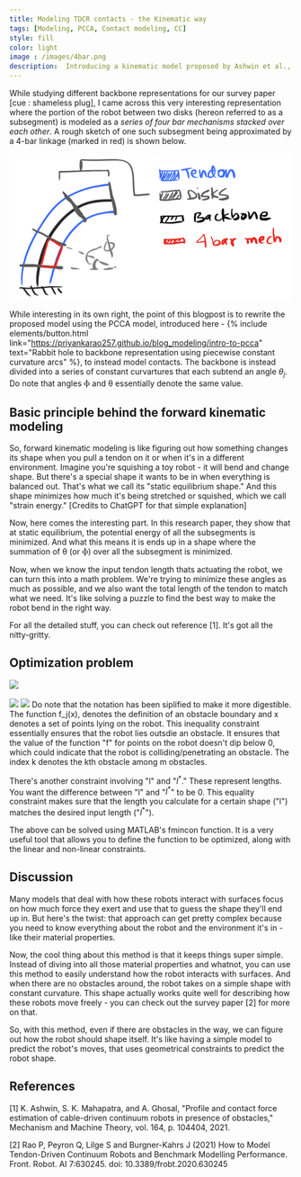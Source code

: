 ```yaml
---
title: Modeling TDCR contacts - the Kinematic way
tags: [Modeling, PCCA, Contact modeling, CC]
style: fill
color: light
image : /images/4bar.png
description:  Introducing a kinematic model proposed by Ashwin et al., 2021, rewritten the PCCA way
---
```


<script type="text/x-mathjax-config">
    MathJax.Hub.Config({
      tex2jax: {
        skipTags: ['script', 'noscript', 'style', 'textarea', 'pre'],
        inlineMath: [['$','$']]
      }
    });
  </script>
  <script src="https://cdnjs.cloudflare.com/ajax/libs/mathjax/2.7.7/latest.js?config=TeX-MML-AM_CHTML" type="text/javascript"></script> 

While studying different backbone representations for our survey paper [cue : shameless plug], I came across this very interesting representation where the portion of the robot between two disks (hereon referred to as a subsegment) is modeled as a _series of four bar mechanisms stacked over each other_. A rough sketch of one such subsegment being approximated by a 4-bar linkage (marked in red) is shown below.

<p class="text-center">
<img src="/images/4bar.png" width="500"  />
</p>

<!-- ![](/images/4bar.png)*Sketch of 4-bar linkage imposed on a TDCR* -->


While interesting in its own right, the point of this blogpost is to rewrite the proposed model using the PCCA model, introduced here - {% include elements/button.html link="https://priyankarao257.github.io/blog_modeling/intro-to-pcca" text="Rabbit hole to backbone representation using piecewise constant curvature arcs" %}, to instead model contacts. The backbone is instead divided into a series of constant curvartures that each subtend an angle $\theta_j$. Do note that angles Ⲫ and θ essentially denote the same value. 

## Basic principle behind the forward kinematic modeling

So, forward kinematic modeling is like figuring out how something changes its shape when you pull a tendon on it or when it's in a different environment. Imagine you're squishing a toy robot - it will bend and change shape. But there's a special shape it wants to be in when everything is balanced out. That's what we call its "static equilibrium shape." And this shape minimizes how much it's being stretched or squished, which we call "strain energy." [Credits to ChatGPT for that simple explanation]

Now, here comes the interesting part. In this research paper, they show that at static equilibrium, the potential energy of all the subsegments is minimized. And what this means it is ends up in a shape where the summation of θ (or Ⲫ) over all the subsegment is minimized. 


Now, when we know the input tendon length thats actuating the robot, we can turn this into a math problem. We're trying to minimize these angles as much as possible, and we also want the total length of the tendon to match what we need. It's like solving a puzzle to find the best way to make the robot bend in the right way.

For all the detailed stuff, you can check out reference [1]. It's got all the nitty-gritty.

## Optimization problem

![](https://latex.codecogs.com/svg.image?%5Cmin%7B%5Csum%5En_j%5Cmathbf%7B%5Ctheta_j%7D%7D%5E2%20)

![](https://latex.codecogs.com/svg.image?\mathbf{f_k}(\mathbf{X})\geq0,\forall&space;k\in[0,m])
![](https://latex.codecogs.com/svg.image?l-l^*=0)
Do note that the notation has been siplified to make it more digestible. The function f_j(x), denotes the definition of an obstacle boundary and x denotes a set of points lying on the robot. This inequality constraint essentially ensures that the robot lies outsdie an obstacle. It ensures that the value of the function "f" for points on the robot doesn't dip below 0, which could indicate that the robot is colliding/penetrating an obstacle. The index k denotes the kth obstacle among m obstacles.

There's another constraint involving "l" and "$l^{*}$." These represent lengths. You want the difference between "l" and "$l^*$" to be 0. This equality constraint makes sure that the length you calculate for a certain shape ("l") matches the desired input length ("$l^*$").

The above can be solved using MATLAB's fmincon function. It is a very useful tool that allows you to define the function to be optimized, along with the linear and non-linear constraints. 

## Discussion

Many models that deal with how these robots interact with surfaces focus on how much force they exert and use that to guess the shape they'll end up in. But here's the twist: that approach can get pretty complex because you need to know everything about the robot and the environment it's in - like their material properties. 

Now, the cool thing about this method is that it keeps things super simple. Instead of diving into all those material properties and whatnot, you can use this method to easily understand how the robot interacts with surfaces. And when there are no obstacles around, the robot takes on a simple shape with constant curvature. This shape actually works quite well for describing how these robots move freely - you can check out the survey paper [2] for more on that.

So, with this method, even if there are obstacles in the way, we can figure out how the robot should shape itself. It's like having a simple model to predict the robot's moves, that uses geometrical constraints to predict the robot shape.


## References
[1] K. Ashwin, S. K. Mahapatra, and A. Ghosal, "Profile and contact force estimation of cable-driven
continuum robots in presence of obstacles," Mechanism and Machine Theory, vol. 164, p. 104404, 2021.

[2] Rao P, Peyron Q, Lilge S and Burgner-Kahrs J (2021) How to Model Tendon-Driven Continuum Robots and Benchmark Modelling Performance. Front. Robot. AI 7:630245. doi: 10.3389/frobt.2020.630245